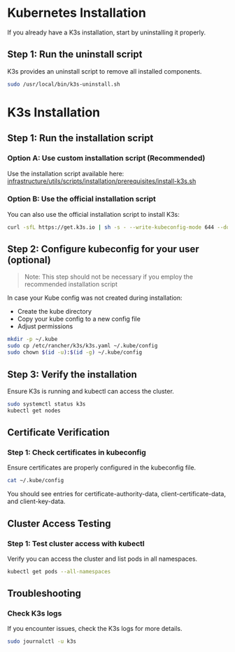 # Kubernetes Installation

If you already have a K3s installation, start by uninstalling it properly.

## Step 1: Run the uninstall script

K3s provides an uninstall script to remove all installed components.

```bash
sudo /usr/local/bin/k3s-uninstall.sh
```

# K3s Installation

## Step 1: Run the installation script

### Option A: Use custom installation script (Recommended)
Use the installation script available here: [infrastructure/utils/scripts/installation/prerequisites/install-k3s.sh](https://github.com/aneoconsulting/ArmoniK/blob/main/infrastructure/utils/scripts/installation/prerequisites/install-k3s.sh)

### Option B: Use the official installation script
You can also use the official installation script to install K3s:
```bash
curl -sfL https://get.k3s.io | sh -s - --write-kubeconfig-mode 644 --docker
```



## Step 2: Configure kubeconfig for your user (optional)

> Note: This step should not be necessary if you employ the recommended installation script 

In case your Kube config was not created during installation:
- Create the kube directory
- Copy your kube config to a new config file
- Adjust permissions

```bash
mkdir -p ~/.kube
sudo cp /etc/rancher/k3s/k3s.yaml ~/.kube/config
sudo chown $(id -u):$(id -g) ~/.kube/config
```

## Step 3: Verify the installation

Ensure K3s is running and kubectl can access the cluster.

```bash
sudo systemctl status k3s
kubectl get nodes
```

## Certificate Verification

### Step 1: Check certificates in kubeconfig

Ensure certificates are properly configured in the kubeconfig file.

```bash
cat ~/.kube/config
```

You should see entries for certificate-authority-data, client-certificate-data, and client-key-data.

## Cluster Access Testing

### Step 1: Test cluster access with kubectl

Verify you can access the cluster and list pods in all namespaces.

```bash
kubectl get pods --all-namespaces
```

## Troubleshooting

### Check K3s logs

If you encounter issues, check the K3s logs for more details.

```bash
sudo journalctl -u k3s
```
